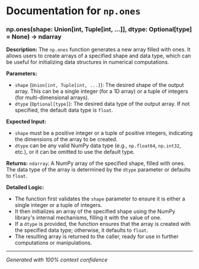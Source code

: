 # Documentation for `np.ones`

### np.ones(shape: Union[int, Tuple[int, ...]], dtype: Optional[type] = None) -> ndarray

**Description:**
The `np.ones` function generates a new array filled with ones. It allows users to create arrays of a specified shape and data type, which can be useful for initializing data structures in numerical computations.

**Parameters:**
- `shape` (`Union[int, Tuple[int, ...]`): The desired shape of the output array. This can be a single integer (for a 1D array) or a tuple of integers (for multi-dimensional arrays).
- `dtype` (`Optional[type]`): The desired data type of the output array. If not specified, the default data type is `float`.

**Expected Input:**
- `shape` must be a positive integer or a tuple of positive integers, indicating the dimensions of the array to be created.
- `dtype` can be any valid NumPy data type (e.g., `np.float64`, `np.int32`, etc.), or it can be omitted to use the default type.

**Returns:**
`ndarray`: A NumPy array of the specified shape, filled with ones. The data type of the array is determined by the `dtype` parameter or defaults to `float`.

**Detailed Logic:**
- The function first validates the `shape` parameter to ensure it is either a single integer or a tuple of integers.
- It then initializes an array of the specified shape using the NumPy library's internal mechanisms, filling it with the value of one.
- If a `dtype` is provided, the function ensures that the array is created with the specified data type; otherwise, it defaults to `float`.
- The resulting array is returned to the caller, ready for use in further computations or manipulations.

---
*Generated with 100% context confidence*
